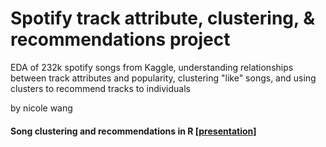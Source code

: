 # Spotify track attribute, clustering, & recommendations project
EDA of 232k spotify songs from Kaggle, understanding relationships between track attributes and popularity, clustering "like" songs, and using clusters to recommend tracks to individuals

by nicole wang


#### Song clustering and recommendations in R [[presentation]](https://docs.google.com/presentation/d/e/2PACX-1vTvlipaoXOGNDvQpioXao6Jx5cR9kPTDNNPtz0OpIrtjhH4-6hFtnHRwai7QE_RFjty75ZcX7ZMfNog/pub?start=false&loop=false&delayms=3000&slide=id.gfd3f1ea9f7_0_160)
